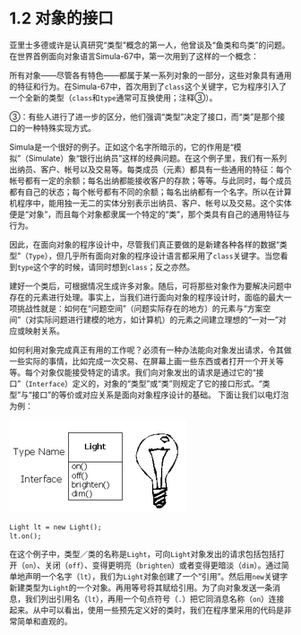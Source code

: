 # 1.2 对象的接口

亚里士多德或许是认真研究“类型”概念的第一人，他曾谈及“鱼类和鸟类”的问题。在世界首例面向对象语言Simula-67中，第一次用到了这样的一个概念：

所有对象——尽管各有特色——都属于某一系列对象的一部分，这些对象具有通用的特征和行为。在Simula-67中，首次用到了`class`这个关键字，它为程序引入了一个全新的类型（`class`和`type`通常可互换使用；注释③）。

③：有些人进行了进一步的区分，他们强调“类型”决定了接口，而“类”是那个接口的一种特殊实现方式。

Simula是一个很好的例子。正如这个名字所暗示的，它的作用是“模拟”（Simulate）象“银行出纳员”这样的经典问题。在这个例子里，我们有一系列出纳员、客户、帐号以及交易等。每类成员（元素）都具有一些通用的特征：每个帐号都有一定的余额；每名出纳都能接收客户的存款；等等。与此同时，每个成员都有自己的状态；每个帐号都有不同的余额；每名出纳都有一个名字。所以在计算机程序中，能用独一无二的实体分别表示出纳员、客户、帐号以及交易。这个实体便是“对象”，而且每个对象都隶属一个特定的“类”，那个类具有自己的通用特征与行为。

因此，在面向对象的程序设计中，尽管我们真正要做的是新建各种各样的数据“类型”（`Type`），但几乎所有面向对象的程序设计语言都采用了`class`关键字。当您看到`type`这个字的时候，请同时想到`class`；反之亦然。

建好一个类后，可根据情况生成许多对象。随后，可将那些对象作为要解决问题中存在的元素进行处理。事实上，当我们进行面向对象的程序设计时，面临的最大一项挑战性就是：如何在“问题空间”（问题实际存在的地方）的元素与“方案空间”（对实际问题进行建模的地方，如计算机）的元素之间建立理想的“一对一”对应或映射关系。

如何利用对象完成真正有用的工作呢？必须有一种办法能向对象发出请求，令其做一些实际的事情，比如完成一次交易、在屏幕上画一些东西或者打开一个开关等等。每个对象仅能接受特定的请求。我们向对象发出的请求是通过它的“接口”（`Interface`）定义的，对象的“类型”或“类”则规定了它的接口形式。“类型”与“接口”的等价或对应关系是面向对象程序设计的基础。 下面让我们以电灯泡为例：

![](../.gitbook/assets/1-1.gif)

```text
Light lt = new Light();
lt.on();
```

在这个例子中，类型／类的名称是`Light`，可向`Light`对象发出的请求包括包括打开（`on`）、关闭（`off`）、变得更明亮（`brighten`）或者变得更暗淡（`dim`）。通过简单地声明一个名字（`lt`），我们为`Light`对象创建了一个“引用”。然后用`new`关键字新建类型为`Light`的一个对象。再用等号将其赋给引用。为了向对象发送一条消息，我们列出引用名（`lt`），再用一个句点符号（`.`）把它同消息名称（`on`）连接起来。从中可以看出，使用一些预先定义好的类时，我们在程序里采用的代码是非常简单和直观的。

